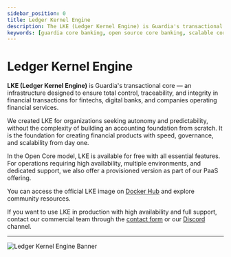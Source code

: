 ```yaml
---
sidebar_position: 0
title: Ledger Kernel Engine
description: The LKE (Ledger Kernel Engine) is Guardia's transactional core, ideal for fintechs and digital banks seeking scalability, security, and real-time integrity.
keywords: [guardia core banking, open source core banking, scalable core banking, transactional ledger, real-time transactions]
---
```


# Ledger Kernel Engine

**LKE (Ledger Kernel Engine)** is Guardia's transactional core — an infrastructure designed to ensure total control, traceability, and integrity in financial transactions for fintechs, digital banks, and companies operating financial services.

We created LKE for organizations seeking autonomy and predictability, without the complexity of building an accounting foundation from scratch. It is the foundation for creating financial products with speed, governance, and scalability from day one.

In the Open Core model, LKE is available for free with all essential features. For operations requiring high availability, multiple environments, and dedicated support, we also offer a provisioned version as part of our PaaS offering.

You can access the official LKE image on [Docker Hub](https://hub.docker.com/u/guardiafinance) and explore community resources.

If you want to use LKE in production with high availability and full support, contact our commercial team through the [contact form](https://guardia.finance/#contact-us) or our [Discord](#) channel.

---

<img src="/img/banner-lke.svg" alt="Ledger Kernel Engine Banner" />

